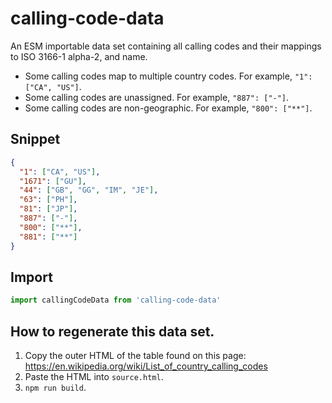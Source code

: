 # calling-code-data

An ESM importable data set containing all calling codes and their mappings to ISO 3166-1 alpha-2, and name.

* Some calling codes map to multiple country codes. For example, `"1": ["CA", "US"]`.
* Some calling codes are unassigned. For example, `"887": ["-"]`.
* Some calling codes are non-geographic. For example, `"800": ["**"]`.

## Snippet

```json
{
  "1": ["CA", "US"],
  "1671": ["GU"],
  "44": ["GB", "GG", "IM", "JE"],
  "63": ["PH"],
  "81": ["JP"],
  "887": ["-"],
  "800": ["**"],
  "881": ["**"]
}
```

## Import

```js
import callingCodeData from 'calling-code-data'
```

## How to regenerate this data set.

1. Copy the outer HTML of the table found on this page: https://en.wikipedia.org/wiki/List_of_country_calling_codes
2. Paste the HTML into `source.html`.
3. `npm run build`.
